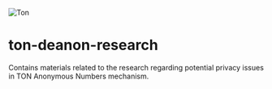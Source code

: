 ![Ton](https://user-images.githubusercontent.com/56019205/230488606-c754985d-4605-4c44-85fa-ce37132b6c3e.jpeg)
# ton-deanon-research
Contains materials related to the research regarding potential privacy issues in TON Anonymous Numbers mechanism.
